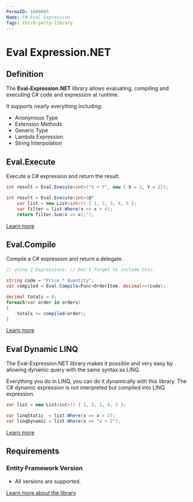 ```yaml
---
PermaID: 1000005
Name: C# Eval Expression
Tags: third-party-library
---
```


# Eval Expression.NET

## Definition

The **Eval-Expression.NET** library allows evaluating, compiling and executing C# code and expression at runtime.

It supports nearly everything including:

 - Anonymous Type
 - Extension Methods
 - Generic Type
 - Lambda Expression
 - String Interpolation

## Eval.Execute

Execute a C# expression and return the result.


```csharp
int result = Eval.Execute<int>("X + Y", new { X = 1, Y = 2});

int result = Eval.Execute<int>(@"
    var list = new List<int>() { 1, 2, 3, 4, 5 };
    var filter = list.Where(x => x < 4);
    return filter.Sum(x => x);");
```

[Learn more](https://eval-expression.net/eval-execute)

## Eval.Compile

Compile a C# expression and return a delegate.


```csharp
// using Z.Expressions; // Don't forget to include this.

string code = "Price * Quantity";
var compiled = Eval.Compile<Func<OrderItem, decimal>>(code);

decimal totals = 0;
foreach(var order in orders)
{
    totals += compiled(order);
}
```

[Learn more](https://eval-expression.net/eval-compile)

## Eval Dynamic LINQ

The Eval-Expression.NET library makes it possible and very easy by allowing dynamic query with the same syntax as LINQ.

Everything you do in LINQ, you can do it dynamically with this library. The C# dynamic expression is not interpreted but compiled into LINQ expression.


```csharp
var list = new List<int>() { 1, 2, 3, 4, 5 };

var linqStatic  = list.Where(x => x > 2);
var linqDynamic = list.Where(x => "x > 2");
```

[Learn more](https://eval-expression.net/linq-dynamic)

## Requirements

### Entity Framework Version

 - All versions are supported.

[Learn more about the library](https://eval-expression.net)